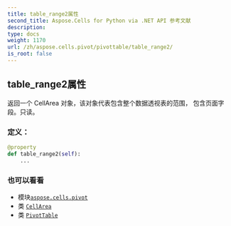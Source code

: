 ```yaml
---
title: table_range2属性
second_title: Aspose.Cells for Python via .NET API 参考文献
description:
type: docs
weight: 1170
url: /zh/aspose.cells.pivot/pivottable/table_range2/
is_root: false
---
```

## table_range2属性

返回一个 CellArea 对象，该对象代表包含整个数据透视表的范围，
包含页面字段。只读。
### 定义：
```python
@property
def table_range2(self):
    ...
```

### 也可以看看
* 模块[`aspose.cells.pivot`](../../)
* 类 [`CellArea`](/cells/python-net/zh/aspose.cells/cellarea)
* 类 [`PivotTable`](/cells/python-net/zh/aspose.cells.pivot/pivottable)
